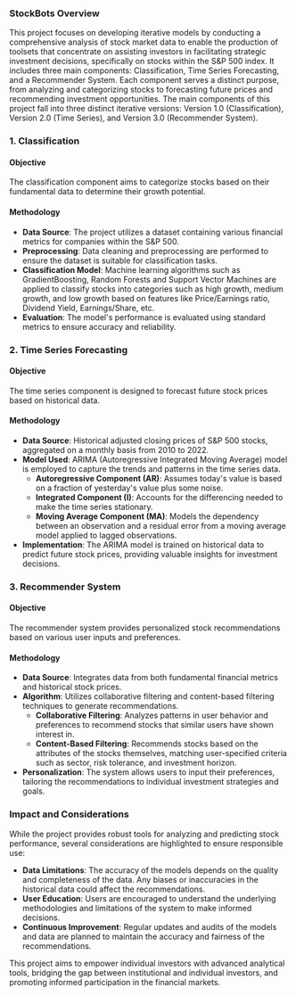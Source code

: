 ### StockBots Overview

This project focuses on developing iterative models by conducting a comprehensive analysis of stock market data to enable the production of toolsets that concentrate on assisting investors in facilitating strategic investment decisions, specifically on stocks within the S&P 500 index. It includes three main components: Classification, Time Series Forecasting, and a Recommender System. Each component serves a distinct purpose, from analyzing and categorizing stocks to forecasting future prices and recommending investment opportunities. The main components of this project fall into three distinct iterative versions: Version 1.0 (Classification), Version 2.0 (Time Series), and Version 3.0 (Recommender System).

### 1. Classification

#### Objective
The classification component aims to categorize stocks based on their fundamental data to determine their growth potential.

#### Methodology
- **Data Source**: The project utilizes a dataset containing various financial metrics for companies within the S&P 500.
- **Preprocessing**: Data cleaning and preprocessing are performed to ensure the dataset is suitable for classification tasks.
- **Classification Model**: Machine learning algorithms such as GradientBoosting, Random Forests and Support Vector Machines are applied to classify stocks into categories such as high growth, medium growth, and low growth based on features like Price/Earnings ratio, Dividend Yield, Earnings/Share, etc.
- **Evaluation**: The model's performance is evaluated using standard metrics to ensure accuracy and reliability.

### 2. Time Series Forecasting

#### Objective
The time series component is designed to forecast future stock prices based on historical data.

#### Methodology
- **Data Source**: Historical adjusted closing prices of S&P 500 stocks, aggregated on a monthly basis from 2010 to 2022.
- **Model Used**: ARIMA (Autoregressive Integrated Moving Average) model is employed to capture the trends and patterns in the time series data.
  - **Autoregressive Component (AR)**: Assumes today's value is based on a fraction of yesterday's value plus some noise.
  - **Integrated Component (I)**: Accounts for the differencing needed to make the time series stationary.
  - **Moving Average Component (MA)**: Models the dependency between an observation and a residual error from a moving average model applied to lagged observations.
- **Implementation**: The ARIMA model is trained on historical data to predict future stock prices, providing valuable insights for investment decisions.

### 3. Recommender System

#### Objective
The recommender system provides personalized stock recommendations based on various user inputs and preferences.

#### Methodology
- **Data Source**: Integrates data from both fundamental financial metrics and historical stock prices.
- **Algorithm**: Utilizes collaborative filtering and content-based filtering techniques to generate recommendations.
  - **Collaborative Filtering**: Analyzes patterns in user behavior and preferences to recommend stocks that similar users have shown interest in.
  - **Content-Based Filtering**: Recommends stocks based on the attributes of the stocks themselves, matching user-specified criteria such as sector, risk tolerance, and investment horizon.
- **Personalization**: The system allows users to input their preferences, tailoring the recommendations to individual investment strategies and goals.

### Impact and Considerations

While the project provides robust tools for analyzing and predicting stock performance, several considerations are highlighted to ensure responsible use:
- **Data Limitations**: The accuracy of the models depends on the quality and completeness of the data. Any biases or inaccuracies in the historical data could affect the recommendations.
- **User Education**: Users are encouraged to understand the underlying methodologies and limitations of the system to make informed decisions.
- **Continuous Improvement**: Regular updates and audits of the models and data are planned to maintain the accuracy and fairness of the recommendations.

This project aims to empower individual investors with advanced analytical tools, bridging the gap between institutional and individual investors, and promoting informed participation in the financial markets.
